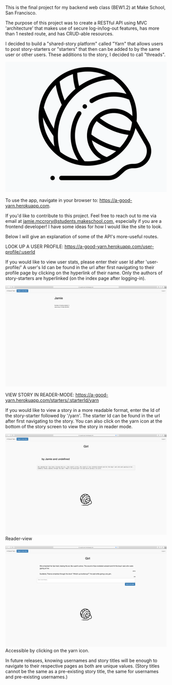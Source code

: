 This is the final project for my backend web class (BEW1.2) at Make School, San Francisco.

The purpose of this project was to create a RESTful API using MVC 'architecture' that makes use of secure log-in/log-out features, has more than 1 nested route, and has CRUD-able resources.

I decided to build a "shared-story platform" called "Yarn" that allows users to post story-starters or "starters" that then can be added to by the same user or other users. These additions to the story, I decided to call "threads".

![alt text](./public/readmeIMGs/yarn_icon.png)

To use the app, navigate in your browser to: https://a-good-yarn.herokuapp.com.

If you'd like to contribute to this project. Feel free to reach out to me via email at jamie.mccrory@students.makeschool.com, especially if you are a frontend developer! I have some ideas for how I would like the site to look.


Below I will give an explanation of some of the API's more-useful routes.


LOOK UP A USER PROFILE:
https://a-good-yarn.herokuapp.com/user-profile/:userId

If you would like to view user stats, please enter their user Id after 'user-profile/'
A user's Id can be found in the url after first navigating to their profile page by clicking on the hyperlink of their name. Only the authors of story-starters are hyperlinked (on the index page after logging-in).

![alt text](./public/readmeIMGs/user-profile.png)

VIEW STORY IN READER-MODE:
https://a-good-yarn.herokuapp.com/starters/:starterId/yarn

If you would like to view a story in a more readable format, enter the Id of the story-starter followed by '/yarn'. The starter Id can be found in the url after first navigating to the story. You can also click on the yarn icon at the bottom of the story screen to view the story in reader mode.

![alt text](./public/readmeIMGs/reader-view.png)
Reader-view

![alt text](./public/readmeIMGs/story-view.png)
Accessible by clicking on the yarn icon.


In future releases, knowing usernames and story titles will be enough to navigate to their respective pages as both are unique values. (Story titles cannot be the same as a pre-existing story title, the same for usernames and pre-existing usernames.)
